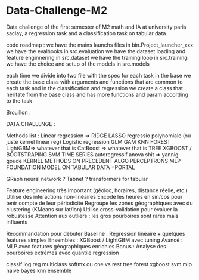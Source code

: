 # Data-Challenge-M2
Data challenge of the first semester of M2 math and IA at university paris saclay, a regression task and a classification task on tabular data.

code roadmap : 
we have the mains launchs files in bin.Project_launcher_xxx
we have the evalhooks in src.evaluation
we have the dataset loading and feature enginnering in src.dataset 
we have the training loop in src.training
we have the choice and setup of the models in src.models

each time we divide into two file with the spec for each task
in the base we create the base class with arguments and functions that are common to each task and in the classification and regression we create a class that heritate from the base class and has more functions and param according to the task



Brouillon :

DATA CHALLENGE : 

Methods list : 
Linear regression => RIDGE LASSO
regressio polynomiale (ou juste kernel linear reg)
Logistic regression 
GLM
GAM 
KNN
FOREST
LightGBM=> whatever that is
CatBoost => whatever that is
TREE
XGBOOST / BOOTSTRAPING
SVM
TIME SERIES autoregressif anova shit => yannig goude
KERNEL METHODS ON PRECEDENT ALGO
PERCEPTRONS MLP
FOUNDATION MODEL ON TABULAR DATA =PORTAL 

GRaph neural network ? Tabnet ? transformers for tabular


Feature engineering très important (géoloc, horaires, distance réelle, etc.)
Utilise des interactions non-linéaires
Encode les heures en sin/cos pour tenir compte de leur périodicité
Regroupe les zones géographiques avec du clustering (KMeans sur lat/lon)
Utilise cross-validation pour évaluer la robustesse
Attention aux outliers : les gros pourboires sont rares mais influents

Recommandation pour débuter
Baseline : Régression linéaire + quelques features simples
Ensembles : XGBoost / LightGBM avec tuning
Avancé : MLP avec features géographiques enrichies
Bonus : Analyse des pourboires extrêmes avec quantile regression


classif 
log reg multiclass softmx ou one vs rest
tree
forest
xgboost
svm
mlp
naive bayes 
knn
ensemble 